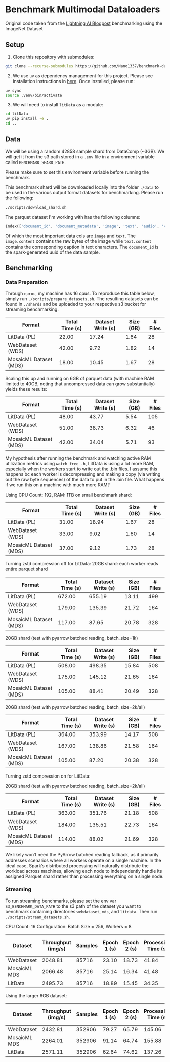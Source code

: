 # Benchmark Multimodal Dataloaders

Original code taken from the [Lightning AI Blogpost](https://lightning.ai/lightning-ai/studios/benchmark-cloud-data-loading-libraries?view=public&section=featured&tab=overview) benchmarking using the ImageNet Dataset

## Setup

1. Clone this repository with submodules: 
```bash
git clone --recurse-submodules https://github.com/Nano1337/benchmark-dataloader.git
```

2. We use `uv` as dependency management for this project. Please see installation instructions in [here](https://docs.astral.sh/uv/getting-started/installation/). Once installed, please run:
```bash
uv sync
source .venv/bin/activate
```

3. We will need to install `litData` as a module: 
```bash
cd litData
uv pip install -e .
cd ..
```

## Data

We will be using a random 42858 sample shard from DataComp (~3GB). We will get it from the s3 path stored in a `.env` file in a environment variable called `BENCHMARK_SHARD_PATH`.

Please make sure to set this environment variable before running the benchmark.

This benchmark shard will be downloaded locally into the folder `./data` to be used in the various output format datasets for benchmarking. Please run the following: 
```bash
./scripts/download_shard.sh
```

The parquet dataset I'm working with has the following columns: 
```python
Index(['document_id', 'document_metadata', 'image', 'text', 'audio', 'video', 'raw_data'], dtype='object')
```
Of which the most important data cols are `image` and `text`. The `image.content` contains the raw bytes of the image while `text.content` contains the corresponding caption in text characters. The `document_id` is the spark-generated uuid of the data sample. 


## Benchmarking

### Data Preparation

Through `nproc`, my machine has 16 cpus. To reproduce this table below, simply run `./scripts/prepare_datasets.sh`. The resulting datasets can be found in `./shards` and be uploaded to your respective s3 bucket for streaming benchmarking.

| Format | Total Time (s) | Dataset Write (s) | Size (GB) | # Files |
| --- | --- | --- | --- | --- |
| LitData (PL) | 22.00 | 17.24 | 1.64 | 28 |
| WebDataset (WDS) | 42.00 | 9.72 | 1.82 | 14 |
| MosaicML Dataset (MDS) | 18.00 | 10.45 | 1.67 | 28 |

Scaling this up and running on 6GB of parquet data (with machine RAM limited to 40GB, noting that uncompressed data can grow substantially) yields these results:

| Format | Total Time (s) | Dataset Write (s) | Size (GB) | # Files |
| --- | --- | --- | --- | --- |
| LitData (PL) | 48.00 | 43.77 | 5.54 | 105 |
| WebDataset (WDS) | 51.00 | 38.73 | 6.32 | 46 |
| MosaicML Dataset (MDS) | 42.00 | 34.04 | 5.71 | 93 |

My hypothesis after running the benchmark and watching active RAM utilization metrics using `watch free -h`, LitData is using a lot more RAM, especially when the workers start to write out the .bin files. I assume this happens bc each worker is decompressing and making a copy (via writing out the raw byte sequences) of the data to put in the .bin file. What happens if we run this on a machine with much more RAM?

Using CPU Count: 192, RAM: 1TB on small benchmark shard:

| Format | Total Time (s) | Dataset Write (s) | Size (GB) | # Files |
| --- | --- | --- | --- | --- |
| LitData (PL) | 31.00 | 18.94 | 1.67 | 28 |
| WebDataset (WDS) | 33.00 | 9.02 | 1.60 | 14 |
| MosaicML Dataset (MDS) | 37.00 | 9.12 | 1.73 | 28 |

Turning zstd compression off for LitData:
20GB shard: each worker reads entire parquet shard

| Format | Total Time (s) | Dataset Write (s) | Size (GB) | # Files |
| --- | --- | --- | --- | --- |
| LitData (PL) | 672.00 | 655.19 | 13.11 | 499 |
| WebDataset (WDS) | 179.00 | 135.39 | 21.72 | 164 |
| MosaicML Dataset (MDS) | 117.00 | 87.65 | 20.78 | 328 |

20GB shard (test with pyarrow batched reading, batch_size=1k)

| Format | Total Time (s) | Dataset Write (s) | Size (GB) | # Files |
| --- | --- | --- | --- | --- |
| LitData (PL) | 508.00 | 498.35 | 15.84 | 508 |
| WebDataset (WDS) | 175.00 | 145.12 | 21.65 | 164 |
| MosaicML Dataset (MDS) | 105.00 | 88.41 | 20.49 | 328 |

20GB shard (test with pyarrow batched reading, batch_size=2k/all)

| Format | Total Time (s) | Dataset Write (s) | Size (GB) | # Files |
| --- | --- | --- | --- | --- |
| LitData (PL) | 364.00 | 353.99 | 14.17 | 508 |
| WebDataset (WDS) | 167.00 | 138.86 | 21.58 | 164 |
| MosaicML Dataset (MDS) | 105.00 | 87.20 | 20.38 | 328 |

Turning zstd compression on for LitData:

20GB shard (test with pyarrow batched reading, batch_size=2k/all)

| Format | Total Time (s) | Dataset Write (s) | Size (GB) | # Files |
| --- | --- | --- | --- | --- |
| LitData (PL) | 363.00 | 351.76 | 21.18 | 508 |
| WebDataset (WDS) | 184.00 | 135.51 | 22.73 | 164 |
| MosaicML Dataset (MDS) | 114.00 | 88.02 | 21.69 | 328 |


We likely won’t need the PyArrow batched reading fallback, as it primarily addresses scenarios where all workers operate on a single machine. In the ideal case, Spark’s distributed processing will naturally distribute the workload across machines, allowing each node to independently handle its assigned Parquet shard rather than processing everything on a single node.

### Streaming

To run streaming benchmarks, please set the env var `S3_BENCHMARK_DATA_PATH` to the s3 path of the dataset you want to benchmark containing directories `webdataset`, `mds`, and `litdata`. Then run `./scripts/stream_datasets.sh`.

CPU Count: 16
Configuration: Batch Size = 256, Workers = 8

| Dataset | Throughput (img/s) | Samples | Epoch 1 (s) | Epoch 2 (s) | Processing Time (s) | Wall Time (s) |
| --- | --- | --- | --- | --- | --- | --- |
| WebDataset | 2048.81 | 85716 | 23.10 | 18.73 | 41.84 | 46.34 |
| MosaicML MDS | 2066.48 | 85716 | 25.14 | 16.34 | 41.48 | 45.98 |
| LitData | 2495.73 | 85716 | 18.89 | 15.45 | 34.35 | 39.57 |

Using the larger 6GB dataset: 

| Dataset | Throughput (img/s) | Samples | Epoch 1 (s) | Epoch 2 (s) | Processing Time (s) | Wall Time (s) |
| --- | --- | --- | --- | --- | --- | --- |
| WebDataset | 2432.81 | 352906 | 79.27 | 65.79 | 145.06 | 149.55 |
| MosaicML MDS | 2264.01 | 352906 | 91.14 | 64.74 | 155.88 | 160.44 |
| LitData | 2571.11 | 352906 | 62.64 | 74.62 | 137.26 | 142.53 |
